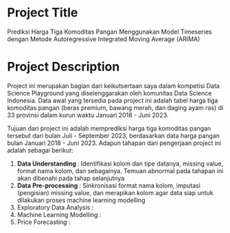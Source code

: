 # Project Title
Prediksi Harga Tiga Komoditas Pangan Menggunakan Model Timeseries dengan Metode Autoregressive Integrated Moving Average (ARIMA)

# Project Description
Project ini merupakan bagian dari keikutsertaan saya dalam kompetisi Data Science Playground yang diselenggarakan oleh komunitas Data Science Indonesia. Data awal yang tersedia pada project ini adalah tabel harga tiga komoditas pangan (beras premium, bawang merah, dan daging ayam ras) di 33 provinsi dalam kurun waktu Januari 2018 - Juni 2023.

Tujuan dari project ini adalah memprediksi harga tiga komoditas pangan tersebut dari bulan Juli - September 2023, berdasarkan data harga pangan bulan Januari 2018 - Juni 2023. Adapun tahapan dari pengerjaan project ini adalah sebagai berikut:

1. <b> Data Understanding </b>         : Identifikasi kolom dan tipe datanya, missing value, format nama kolom, dan sebagainya. Temuan abnormal pada tahapan ini akan dibenahi pada tahap selanjutnya
2. <b>Data Pre-processing </b>       : Sinkronisasi format nama kolom, imputasi (pengisian) missing value, dan merapikan kolom agar data siap untuk dilakukan proses machine learning modelling
3. Exploratory Data Analysis  :
4. Machine Learning Modelling :
5. Price Forecasting          :

